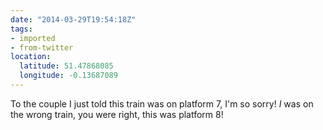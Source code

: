 ```yaml
---
date: "2014-03-29T19:54:18Z"
tags:
- imported
- from-twitter
location:
  latitude: 51.47868085
  longitude: -0.13687089
---
```

To the couple I just told this train was on platform 7, I'm so sorry! *I* was on the wrong train, you were right, this was platform 8!
